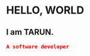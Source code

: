 <h1>HELLO, WORLD</h1>
<h2> I am TARUN.</h2>
<h4 style="color:red"><pre>A software developer</pre></h4>
